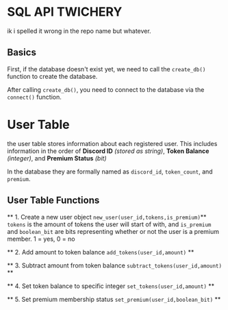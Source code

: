 # SQL API TWICHERY
ik i spelled it wrong in the repo name but whatever.

## Basics
First, if the database doesn't exist yet, we need to call the ```create_db()``` function to create the database.

After calling ```create_db()```, you need to connect to the database via the ```connect()``` function.

# User Table
the user table stores information about each registered user. This includes information in the order of **Discord ID** *(stored as string)*, **Token Balance** *(integer)*, and **Premium Status** *(bit)*

In the database they are formally named as ```discord_id```, ```token_count```, and ```premium```.

## User Table Functions
** 1. Create a new user object `new_user(user_id,tokens,is_premium)`**
```tokens``` is the amount of tokens the user will start of with, and ```is_premium``` and ```boolean_bit``` are bits representing whether or not the user is a premium member. 1 = yes, 0 = no

** 2. Add amount to token balance `add_tokens(user_id,amount)` **

** 3. Subtract amount from token balance `subtract_tokens(user_id,amount)` **

** 4. Set token balance to specific integer `set_tokens(user_id,amount)` **

** 5. Set premium membership status `set_premium(user_id,boolean_bit)` **
